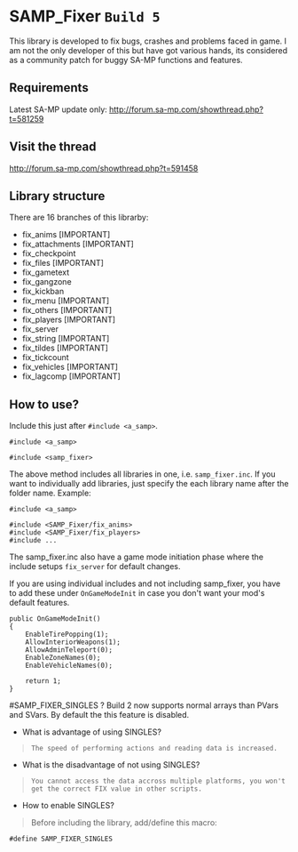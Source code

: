 # SAMP_Fixer `Build 5`
This library is developed to fix bugs, crashes and problems faced in game. I am not the only developer of this but have got various hands, its considered as a community patch for buggy SA-MP functions and features.

## Requirements
Latest SA-MP update only: http://forum.sa-mp.com/showthread.php?t=581259

## Visit the thread
http://forum.sa-mp.com/showthread.php?t=591458

## Library structure
There are 16 branches of this librarby:
 * fix_anims [IMPORTANT]
 * fix_attachments [IMPORTANT]
 * fix_checkpoint
 * fix_files [IMPORTANT]
 * fix_gametext
 * fix_gangzone
 * fix_kickban
 * fix_menu [IMPORTANT]
 * fix_others [IMPORTANT]
 * fix_players [IMPORTANT]
 * fix_server
 * fix_string [IMPORTANT]
 * fix_tildes [IMPORTANT]
 * fix_tickcount
 * fix_vehicles [IMPORTANT]
 * fix_lagcomp [IMPORTANT]

## How to use?
Include this just after `#include <a_samp>`.
```pawn
#include <a_samp>

#include <samp_fixer>
```

The above method includes all libraries in one, i.e. `samp_fixer.inc`. If you want to individually add libraries, just specify the each library name after the folder name. 
Example:
```pawn
#include <a_samp>

#include <SAMP_Fixer/fix_anims>
#include <SAMP_Fixer/fix_players>
#include ...
```

The samp_fixer.inc also have a game mode initiation phase where the include setups `fix_server` for default changes.

If you are using individual includes and not including samp_fixer, you have to add these under `OnGameModeInit` in case you don't want your mod's default features.
```pawn
public OnGameModeInit()
{
	EnableTirePopping(1);
	AllowInteriorWeapons(1);
	AllowAdminTeleport(0);
	EnableZoneNames(0);
	EnableVehicleNames(0);

	return 1;
}
```
#SAMP_FIXER_SINGLES ?
Build 2 now supports normal arrays than PVars and SVars. By default the this feature is disabled.

- What is advantage of using SINGLES?
> `The speed of performing actions and reading data is increased.`

- What is the disadvantage of not using SINGLES?
> `You cannot access the data accross multiple platforms, you won't get the correct FIX value in other scripts.`

- How to enable SINGLES?
> Before including the library, add/define this macro:
```pawn
#define SAMP_FIXER_SINGLES
```
